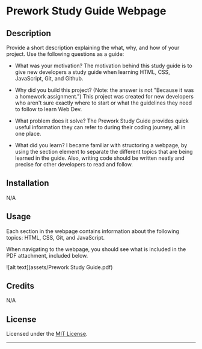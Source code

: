 # Prework Study Guide Webpage

## Description

Provide a short description explaining the what, why, and how of your project. Use the following questions as a guide:

- What was your motivation?
  The motivation behind this study guide is to give new developers a study guide when learning HTML, CSS, JavaScript, Git, and Github.
  

- Why did you build this project? (Note: the answer is not "Because it was a homework assignment.")
  This project was created for new developers who aren't sure exactly where to start or what the guidelines they need to follow to learn Web Dev. 
  
  
- What problem does it solve?
  The Prework Study Guide provides quick useful information they can refer to during their coding journey, all in one place.
  
- What did you learn?
  I became familiar with structoring a webpage, by using the section element to separate the different topics that are being learned in the guide. 
  Also, writing code should be written neatly and precise for other developers to read and follow. 


## Installation

N/A

## Usage
Each section in the webpage contains information about the following topics: HTML, CSS, Git, and JavaScript. 

When navigating to the webpage, you should see what is included in the PDF attachment, included below.

![alt text](assets/Prework Study Guide.pdf)

## Credits

N/A

## License

Licensed under the [MIT License](https://github.com/mattwhen/prework-study-guide/blob/main/LICENSE).

---
